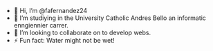 - 👋 Hi, I’m @fafernandez24
- 👀 I’m studiying in the University Catholic Andres Bello an informatic enngiennier carrer.
- 💞️ I’m looking to collaborate on to develop webs.
- ⚡ Fun fact: Water might not be wet!

<!---
fafernandez24/fafernandez24 is a ✨ special ✨ repository because its `README.md` (this file) appears on your GitHub profile.
You can click the Preview link to take a look at your changes.
--->
